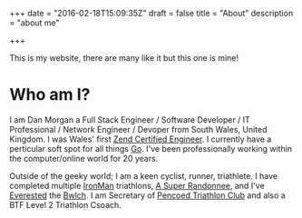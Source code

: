 +++
date = "2016-02-18T15:09:35Z"
draft = false
title = "About"
description = "about me"

+++

This is my website, there are many like it but this one is mine!

# Who am I?

I am Dan Morgan a Full Stack Engineer / Software Developer / IT Professional / Network Engineer / Devoper from South Wales, United Kingdom. I was Wales' first [Zend Certified Engineer](http://www.zend.com/en/yellow-pages/ZEND002284). I currently have a perticular soft spot for all things [Go](https://golang.org). I've been professionally working within the computer/online world for 20 years.

Outside of the geeky world; I am a keen cyclist, runner, triathlete. I have completed multiple [IronMan](http://www.ironman.com) triathlons, [A Super Randonnee](http://www.audax-club-parisien.com/EN/421.html), and I've [Everested](http://www.everesting.cc/the-rules/) the [Bwlch](http://veloviewer.com/everesting/329707367). I am Secretary of [Pencoed Triathlon Club](http://pencoedtri.club) and also a BTF Level 2 Triathlon Csoach.
